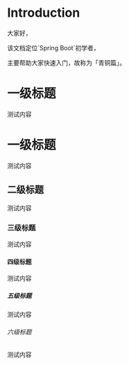 # Introduction

<p>大家好，</p>
<p>该文档定位`Spring Boot`初学者，</p>
<p>主要帮助大家快速入门，故称为「青铜篇」。</p>

# 一级标题

测试内容

# 一级标题
测试内容

## 二级标题
测试内容

### 三级标题
测试内容

#### 四级标题
测试内容


##### 五级标题
测试内容


###### 六级标题
测试内容




